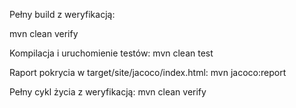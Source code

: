 Pełny build z weryfikacją:

mvn clean verify


Kompilacja i uruchomienie testów:
mvn clean test   

Raport pokrycia w target/site/jacoco/index.html: 
mvn jacoco:report          

Pełny cykl życia z weryfikacją: 
mvn clean verify           
